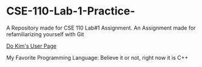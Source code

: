 # CSE-110-Lab-1-Practice-

A Repository made for CSE 110 Lab#1 Assignment. An Assignment made for refamiliarizing yourself with Git

[Do Kim's User Page](https://dwk002.github.io/CSE-110-Lab-1-Practice-/) 

My Favorite Programming Language: Believe it or not, right now it is C++